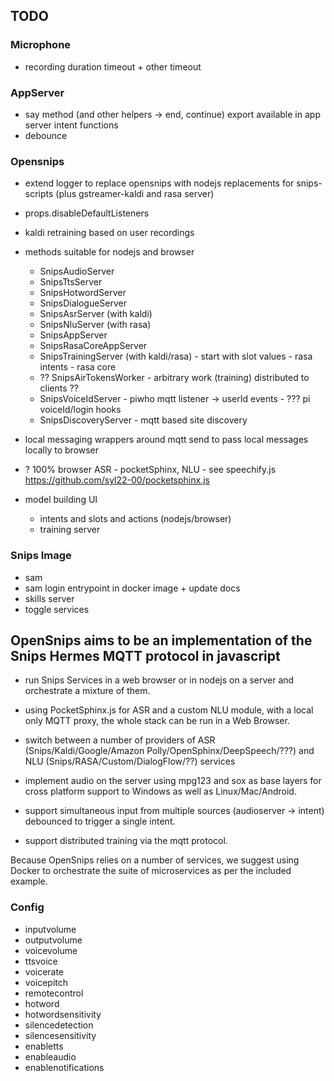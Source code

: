 

## TODO

### Microphone
- recording duration timeout + other timeout

### AppServer
- say method (and other helpers -> end, continue) export available in app server intent functions
- debounce




### Opensnips
- extend logger to replace opensnips with nodejs replacements for snips-scripts (plus gstreamer-kaldi and rasa server)
* props.disableDefaultListeners 
* kaldi retraining based on user recordings

* methods suitable for nodejs and browser 
  - SnipsAudioServer
  - SnipsTtsServer
  - SnipsHotwordServer
  - SnipsDialogueServer
  - SnipsAsrServer (with kaldi)
  - SnipsNluServer (with rasa)
  - SnipsAppServer
  - SnipsRasaCoreAppServer
  - SnipsTrainingServer (with kaldi/rasa)
        - start with slot values
        - rasa intents
        - rasa core
  - ?? SnipsAirTokensWorker - arbitrary work (training) distributed to clients ??
  - SnipsVoiceIdServer
        - piwho mqtt listener -> userId events
        - ??? pi voiceId/login hooks
  - SnipsDiscoveryServer - mqtt based site discovery

- local messaging wrappers around mqtt send to pass local messages locally to browser
- ? 100% browser ASR - pocketSphinx, NLU - see speechify.js
https://github.com/syl22-00/pocketsphinx.js

- model building UI
    - intents and slots and actions (nodejs/browser)
    - training server

### Snips Image
- sam
- sam login entrypoint in docker image + update docs
- skills server
- toggle services


## OpenSnips aims to be an implementation of the Snips Hermes MQTT protocol in javascript
- run Snips Services in a web browser or in nodejs on a server and orchestrate a mixture of them.
- using PocketSphinx.js for ASR and a custom NLU module, with a local only MQTT proxy, the whole stack can be run in a Web Browser.
- switch between a number of providers of ASR (Snips/Kaldi/Google/Amazon Polly/OpenSphinx/DeepSpeech/???) and NLU (Snips/RASA/Custom/DialogFlow/??) services 

- implement audio on the server using mpg123 and sox as base layers for cross platform support to Windows as well as Linux/Mac/Android.
- support simultaneous input from multiple sources (audioserver -> intent) debounced to trigger a single intent.

- support distributed training via the mqtt protocol.

Because OpenSnips relies on a number of services, we suggest using Docker to orchestrate the suite of microservices as per the included example.




### Config

- inputvolume
- outputvolume
- voicevolume
- ttsvoice
- voicerate
- voicepitch
- remotecontrol
- hotword
- hotwordsensitivity
- silencedetection
- silencesensitivity
- enabletts
- enableaudio
- enablenotifications

